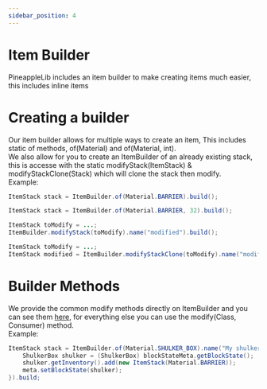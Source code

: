 ```yaml
---
sidebar_position: 4
---
```


# Item Builder

PineappleLib includes an item builder to make creating items much easier, this includes inline items

# Creating a builder

Our item builder allows for multiple ways to create an item, This includes static of methods, of(Material) and of(Material, int). \
We also allow for you to create an ItemBuilder of an already existing stack, this is accesse with the static modifyStack(ItemStack) & modifyStackClone(Stack) which will clone the stack then modify. \
Example:

```java
ItemStack stack = ItemBuilder.of(Material.BARRIER).build();

ItemStack stack = ItemBuilder.of(Material.BARRIER, 32).build();

ItemStack toModify = ...;
ItemBuilder.modifyStack(toModify).name("modified").build();

ItemStack toModify = ...;
ItemStack modified = ItemBuilder.modifyStackClone(toModify).name("modified").build();
```

# Builder Methods

We provide the common modify methods directly on ItemBuilder and you can see them [here](https://maven.miles.sh/javadoc/libraries/sh/miles/Pineapple/1.0.0-SNAPSHOT/raw/sh/miles/pineapple/item/ItemBuilder.html), for everything else you can use the modify(Class, Consumer) method. \
Example:

```java
ItemStack stack = ItemBuilder.of(Material.SHULKER_BOX).name("My shulker").modify(BlockStateMeta.class, blockStateMeta -> {
    ShulkerBox shulker = (ShulkerBox) blockStateMeta.getBlockState();
    shulker.getInventory().add(new ItemStack(Material.BARRIER));
    meta.setBlockState(shulker);
}).build;
```